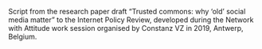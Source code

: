 Script from the research paper draft “Trusted commons: why ‘old’ social media matter” to the Internet Policy Review, developed during the Network with Attitude work session organised by Constanz VZ in 2019, Antwerp, Belgium.






